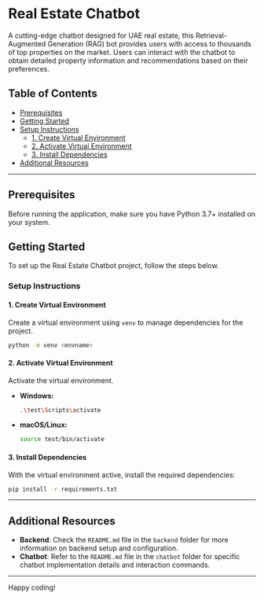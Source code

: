 # Real Estate Chatbot

A cutting-edge chatbot designed for UAE real estate, this Retrieval-Augmented Generation (RAG) bot provides users with access to thousands of top properties on the market. Users can interact with the chatbot to obtain detailed property information and recommendations based on their preferences.

## Table of Contents

- [Prerequisites](#prerequisites)
- [Getting Started](#getting-started)
- [Setup Instructions](#setup-instructions)
  - [1. Create Virtual Environment](#1-create-virtual-environment)
  - [2. Activate Virtual Environment](#2-activate-virtual-environment)
  - [3. Install Dependencies](#3-install-dependencies)
- [Additional Resources](#additional-resources)

---

## Prerequisites

Before running the application, make sure you have Python 3.7+ installed on your system.

## Getting Started

To set up the Real Estate Chatbot project, follow the steps below. 

### Setup Instructions

#### 1. Create Virtual Environment

Create a virtual environment using `venv` to manage dependencies for the project.

```bash
python -m venv <envname>
```

#### 2. Activate Virtual Environment

Activate the virtual environment.

- **Windows:**
    ```bash
    .\test\Scripts\activate
    ```
- **macOS/Linux:**
    ```bash
    source test/bin/activate
    ```

#### 3. Install Dependencies

With the virtual environment active, install the required dependencies:

```bash
pip install -r requirements.txt
```

---

## Additional Resources

- **Backend**: Check the `README.md` file in the `backend` folder for more information on backend setup and configuration.
- **Chatbot**: Refer to the `README.md` file in the `chatbot` folder for specific chatbot implementation details and interaction commands.

--- 

Happy coding!